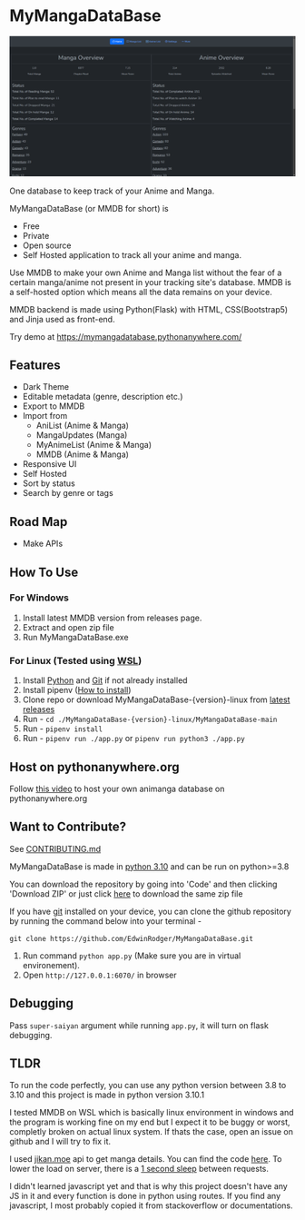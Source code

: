 # MyMangaDataBase

![Home Page](docs/images/2023-06-24/hero(2023-06-24).png "Home Page")

One database to keep track of your Anime and Manga.

MyMangaDataBase (or MMDB for short) is

- Free
- Private
- Open source
- Self Hosted application to track all your anime and manga.

Use MMDB to make your own Anime and Manga list without the fear of a certain manga/anime not present in your tracking site's database. MMDB is a self-hosted option which means all the data remains on your device.

MMDB backend is made using Python(Flask) with HTML, CSS(Bootstrap5) and Jinja used as front-end.

Try demo at https://mymangadatabase.pythonanywhere.com/

## Features

- Dark Theme
- Editable metadata (genre, description etc.)
- Export to MMDB
- Import from
  - AniList (Anime & Manga)
  - MangaUpdates (Manga)
  - MyAnimeList (Anime & Manga)
  - MMDB (Anime & Manga)
- Responsive UI
- Self Hosted
- Sort by status
- Search by genre or tags

## Road Map

- Make APIs

## How To Use

### For Windows

1. Install latest MMDB version from releases page.
2. Extract and open zip file
3. Run MyMangaDataBase.exe

### For Linux (Tested using [WSL](https://learn.microsoft.com/en-us/windows/wsl/about))

1. Install [Python](https://python.org) and [Git](https://git-scm.com) if not already installed
2. Install pipenv ([How to install](https://github.com/pypa/pipenv?tab=readme-ov-file#installation))
3. Clone repo or download MyMangaDataBase-{version}-linux from [latest releases](https://github.com/EdwinRodger/MyMangaDataBase/releases/latest)
4. Run - `cd ./MyMangaDataBase-{version}-linux/MyMangaDataBase-main`
5. Run - `pipenv install`
6. Run - `pipenv run ./app.py` or `pipenv run python3 ./app.py`

## Host on pythonanywhere.org

Follow [this video](https://github.com/EdwinRodger/MyMangaDataBase/tree/main/docs/videos) to host your own animanga database on pythonanywhere.org

## Want to Contribute?

See [CONTRIBUTING.md](.github/CONTRIBUTING.md)

MyMangaDataBase is made in [python 3.10](https://www.python.org/downloads/release/python-3101/) and can be run on python>=3.8

You can download the repository by going into 'Code' and then clicking 'Download ZIP' or just click [here](https://github.com/EdwinRodger/MyMangaDataBase/archive/refs/heads/main.zip) to download the same zip file

If you have [git](https://git-scm.com/) installed on your device, you can clone the github repository by running the command below into your terminal -

```git
git clone https://github.com/EdwinRodger/MyMangaDataBase.git
```

1. Run command `python app.py` (Make sure you are in virtual environement).
2. Open `http://127.0.0.1:6070/` in browser

## Debugging

Pass `super-saiyan` argument while running `app.py`, it will turn on flask debugging.

## TLDR

To run the code perfectly, you can use any python version between 3.8 to 3.10 and this project is made in python version 3.10.1

I tested MMDB on WSL which is basically linux environment in windows and the program is working fine on my end but I expect it to be buggy or worst, completly broken on actual linux system. If thats the case, open an issue on github and I will try to fix it.

I used [jikan.moe](https://jikan.moe) api to get manga details. You can find the code [here](https://github.com/EdwinRodger/MyMangaDataBase/blob/48cde5db4b2e033b7164faad06c1a1baef9d2f4a/src/manga/backup.py#L115). To lower the load on server, there is a [1 second sleep](https://github.com/EdwinRodger/MyMangaDataBase/blob/48cde5db4b2e033b7164faad06c1a1baef9d2f4a/src/manga/backup.py#L185) between requests.

I didn't learned javascript yet and that is why this project doesn't have any JS in it and every function is done in python using routes. If you find any javascript, I most probably copied it from stackoverflow or documentations.
